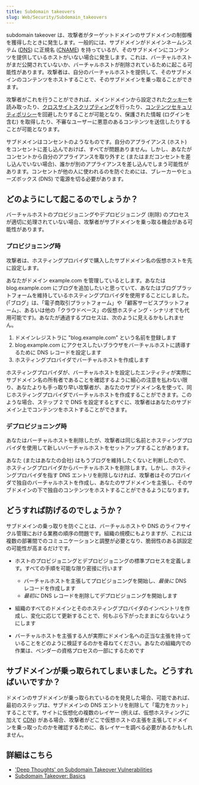 ```yaml
---
title: Subdomain takeovers
slug: Web/Security/Subdomain_takeovers
---
```


subdomain takeover は、攻撃者がターゲットドメインのサブドメインの制御権を獲得したときに発生します。一般的には、サブドメインがドメインネームシステム ([DNS](/ja/docs/Glossary/DNS)) に正規名 ([CNAME](https://en.wikipedia.org/wiki/CNAME_record)) を持っているが、そのサブドメインにコンテンツを提供しているホストがいない場合に発生します。これは、バーチャルホストがまだ公開されていないか、バーチャルホストが削除されているために起こる可能性があります。攻撃者は、自分のバーチャルホストを提供して、そのサブドメインのコンテンツをホストすることで、そのサブドメインを乗っ取ることができます。

攻撃者がこれを行うことができれば、メインドメインから設定された[クッキー](/ja/docs/Web/HTTP/Cookies)を読み取ったり、[クロスサイトスクリプティング](/ja/docs/Web/Security/Types_of_attacks#Cross-site_scripting_XSS)を行ったり、[コンテンツセキュリティポリシー](/ja/docs/Web/HTTP/CSP)を回避したりすることが可能となり、保護された情報 (ログインを含む) を取得したり、不審なユーザーに悪意のあるコンテンツを送信したりすることが可能となります。

サブドメインはコンセントのようなものです。自分のアプライアンス (ホスト) をコンセントに差し込んでおけば、すべてが問題ありません。しかし、あなたがコンセントから自分のアプライアンスを取り外すと (またはまだコンセントを差し込んでいない場合)、誰かが別のアプライアンスを差し込んでしまう可能性があります。コンセントが他の人に使われるのを防ぐためには、ブレーカーやヒューズボックス (DNS) で電源を切る必要があります。

## どのようにして起こるのでしょうか？

バーチャルホストのプロビジョニングやデプロビジョニング (削除) のプロセスが適切に処理されていない場合、攻撃者がサブドメインを乗っ取る機会がある可能性があります。

### プロビジョニング時

攻撃者は、ホスティングプロバイダで購入したサブドメイン名の仮想ホストを先に設定します。

あなたがドメイン example.com を管理しているとします。あなたは blog.example.com にブログを追加したいと思っていて、あなたはブログプラットフォームを維持しているホスティングプロバイダを使用することにしました。(「ブログ」は、「電子商取引プラットフォーム」や「顧客サービスプラットフォーム」、あるいは他の「クラウドベース」の仮想ホスティング・シナリオでも代用可能です)。あなたが通過するプロセスは、次のように見えるかもしれません。

1. ドメインレジストラに "blog.example.com" という名前を登録します
2. blog.example.com にアクセスしたいブラウザをバーチャルホストに誘導するために DNS レコードを設定します
3. ホスティングプロバイダでバーチャルホストを作成します

ホスティングプロバイダが、バーチャルホストを設定したエンティティが実際にサブドメイン名の所有者であることを確認するように細心の注意を払わない限り、あなたよりも手っ取り早い攻撃者が、あなたのサブドメイン名を使って、同じホスティングプロバイダでバーチャルホストを作成することができます。このような場合、ステップ 2 で DNS を設定するとすぐに、攻撃者はあなたのサブドメイン上でコンテンツをホストすることができます。

### デプロビジョニング時

あなたはバーチャルホストを削除したが、攻撃者は同じ名前とホスティングプロバイダを使用して新しいバーチャルホストをセットアップすることがあります。

あなた (またはあなたの会社) はもうブログを維持したくないと判断したので、ホスティングプロバイダからバーチャルホストを削除します。しかし、ホスティングプロバイダを指す DNS エントリを削除しなければ、攻撃者はそのプロバイダで独自のバーチャルホストを作成し、あなたのサブドメインを主張し、そのサブドメインの下で独自のコンテンツをホストすることができるようになります。

## どうすれば防げるのでしょうか？

サブドメインの乗っ取りを防ぐことは、バーチャルホストや DNS のライフサイクル管理における業務の順序の問題です。組織の規模にもよりますが、これには複数の部署間でのコミュニケーションと調整が必要となり、脆弱性のある誤設定の可能性が高まるだけです。

- ホストのプロビジョニングとデプロビジョニングの標準プロセスを定義します。すべての手順を可能な限り密接に行います

  - バーチャルホストを主張してプロビジョニングを開始し、_最後に_ DNS レコードを作成します
  - _最初に_ DNS レコードを削除してデプロビジョニングを開始します

- 組織のすべてのドメインとそのホスティングプロバイダのインベントリを作成し、変化に応じて更新することで、何もぶら下がったままにならないようにします
- バーチャルホストを主張する人が実際にドメイン名への正当な主張を持っていることをどのように検証するのかを尋ねてください。あなたの組織内での作業は、ベンダーの資格プロセスの一部にするためです

## サブドメインが乗っ取られてしまいました。どうすればいいですか？

ドメインのサブドメインが乗っ取られているのを発見した場合、可能であれば、最初のステップは、サブドメインの DNS エントリを削除して「電力をカット」することです。サイトに仮想化の複数のレイヤー (例えば、仮想ホスティングに加えて [CDN](/ja/docs/Glossary/CDN)) がある場合、攻撃者がどこで仮想ホストの主張を主張してドメインを乗っ取ったのかを確認するために、各レイヤーを調べる必要があるかもしれません。

## 詳細はこちら

- ['Deep Thoughts' on Subdomain Takeover Vulnerabilities](https://blog.rubidus.com/2017/02/03/deep-thoughts-on-subdomain-takeovers/)
- [Subdomain Takeover: Basics](https://0xpatrik.com/subdomain-takeover-basics/)
